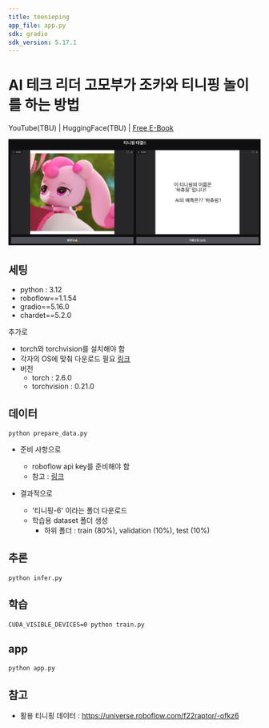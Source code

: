 ```yaml
---
title: teenieping
app_file: app.py
sdk: gradio
sdk_version: 5.17.1
---
```

# AI 테크 리더 고모부가 조카와 티니핑 놀이를 하는 방법 

YouTube(TBU) | HuggingFace(TBU) | [Free E-Book](https://www.uppage.com/instmmismin/gradio-dist)

![main](source/main.png)

## 세팅 

- python : 3.12 
- roboflow==1.1.54
- gradio==5.16.0
- chardet==5.2.0

추가로 

- torch와 torchvision를 설치해야 함 
- 각자의 OS에 맞춰 다운로드 필요 [링크](https://pytorch.org/get-started/locally/)
- 버전 
    - torch : 2.6.0
    - torchvision : 0.21.0 

## 데이터 

```
python prepare_data.py
```
- 준비 사항으로 
    - roboflow api key를 준비해야 함 
    - 참고 : [링크](https://docs.roboflow.com/api-reference/authentication)

- 결과적으로 
    - '티니핑-6' 이라는 폴더 다운로드 
    - 학습용 dataset 폴더 생성 
        - 하위 폴더 : train (80%), validation (10%), test (10%)

## 추론 

```
python infer.py
```

## 학습 

```
CUDA_VISIBLE_DEVICES=0 python train.py
```

## app 

```
python app.py
```

## 참고 

- 활용 티니핑 데이터 : https://universe.roboflow.com/f22raptor/-ofkz6